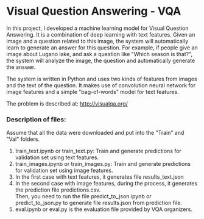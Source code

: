 # Visual Question Answering - VQA

In this project, I developed a machine learning model for Visual Question Answering. It is a combination of deep learning with text features. Given an image and a question related to this image, the system will automatically learn to generate an answer for this question. For example, if people give an image about Lugano lake, and ask a question like "Which season is that?", the system will analyze the image, the question and automatically generate the answer.

The system is written in Python and uses two kinds of features from images and the text of the question. It makes use of convolution neural network for image features and a simple "bag-of-words" model for text features.

The problem is described at: http://visualqa.org/

### Description of files:

Assume that all the data were downloaded and put into the "Train" and "Val" folders. 
1. train_text.ipynb or train_text.py: Train and generate predictions for validation set using text features.  
2. train_images.ipynb or train_images.py: Train and generate predictions for validation set using image features.  
3. In the first case with text features, it generates file results_text.json  
4. In the second case with image features, during the process, it generates the prediction file predictions.csv.  
Then, you need to run the file predict_to_json.ipynb or predict_to_json.py to generate file results.json from prediction file.  
5. eval.ipynb or eval.py is the evaluation file provided by VQA organizers.
